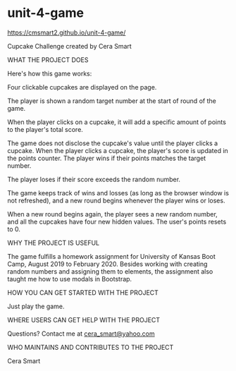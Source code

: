# unit-4-game

https://cmsmart2.github.io/unit-4-game/

Cupcake Challenge created by Cera Smart

WHAT THE PROJECT DOES

Here's how this game works:

Four clickable cupcakes are displayed on the page.

The player is shown a random target number at the start of round of the game.

When the player clicks on a cupcake, it will add a specific amount of points to the player's total score.

The game does not disclose the cupcake's value until the player clicks a cupcake.
When the player clicks a cupcake, the player's score is updated in the points counter.
The player wins if their points matches the target number.

The player loses if their score exceeds the random number.

The game keeps track of wins and losses (as long as the browser window is not refreshed), and a new round begins whenever the player wins or loses.

When a new round begins again, the player sees a new random number, and all the cupcakes have four new hidden values. The user's points resets to 0.

WHY THE PROJECT IS USEFUL

The game fulfills a homework assignment for University of Kansas Boot Camp, August 2019 to February 2020. Besides working with creating random numbers and assigning them to elements, the assignment also taught me how to use modals in Bootstrap.

HOW YOU CAN GET STARTED WITH THE PROJECT

Just play the game.

WHERE USERS CAN GET HELP WITH THE PROJECT

Questions? Contact me at cera_smart@yahoo.com

WHO MAINTAINS AND CONTRIBUTES TO THE PROJECT

Cera Smart
